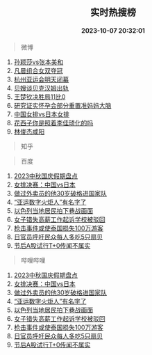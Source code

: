 <div align="center"><h2>实时热搜榜</h2><h4>2023-10-07 20:32:01</h4></div>

> 微博  

1. [孙颖莎vs张本美和](https://s.weibo.com/weibo?q=%E5%AD%99%E9%A2%96%E8%8E%8Evs%E5%BC%A0%E6%9C%AC%E7%BE%8E%E5%92%8C&t=31&band_rank=1&Refer=top)<br />
2. [凡晨组合女双夺冠](https://s.weibo.com/weibo?q=%23%E5%87%A1%E6%99%A8%E7%BB%84%E5%90%88%E5%A5%B3%E5%8F%8C%E5%A4%BA%E5%86%A0%23&t=31&band_rank=2&Refer=top)<br />
3. [杭州亚运会明天闭幕](https://s.weibo.com/weibo?q=%23%E6%9D%AD%E5%B7%9E%E4%BA%9A%E8%BF%90%E4%BC%9A%E6%98%8E%E5%A4%A9%E9%97%AD%E5%B9%95%23&t=31&band_rank=3&Refer=top)<br />
4. [贝嫂谈贝克汉姆出轨](https://s.weibo.com/weibo?q=%23%E8%B4%9D%E5%AB%82%E8%B0%88%E8%B4%9D%E5%85%8B%E6%B1%89%E5%A7%86%E5%87%BA%E8%BD%A8%23&t=31&band_rank=4&Refer=top)<br />
5. [王楚钦决胜局11比0](https://s.weibo.com/weibo?q=%23%E7%8E%8B%E6%A5%9A%E9%92%A6%E5%86%B3%E8%83%9C%E5%B1%8011%E6%AF%940%23&t=31&band_rank=5&Refer=top)<br />
6. [研究证实怀孕会部分重置准妈妈大脑](https://s.weibo.com/weibo?q=%23%E7%A0%94%E7%A9%B6%E8%AF%81%E5%AE%9E%E6%80%80%E5%AD%95%E4%BC%9A%E9%83%A8%E5%88%86%E9%87%8D%E7%BD%AE%E5%87%86%E5%A6%88%E5%A6%88%E5%A4%A7%E8%84%91%23&t=31&band_rank=6&Refer=top)<br />
7. [中国女排vs日本女排](https://s.weibo.com/weibo?q=%E4%B8%AD%E5%9B%BD%E5%A5%B3%E6%8E%92vs%E6%97%A5%E6%9C%AC%E5%A5%B3%E6%8E%92&t=31&band_rank=7&Refer=top)<br />
8. [花西子你是照着李佳琦化的吗](https://s.weibo.com/weibo?q=%E8%8A%B1%E8%A5%BF%E5%AD%90%E4%BD%A0%E6%98%AF%E7%85%A7%E7%9D%80%E6%9D%8E%E4%BD%B3%E7%90%A6%E5%8C%96%E7%9A%84%E5%90%97&t=31&band_rank=8&Refer=top)<br />
9. [林俊杰咸阳](https://s.weibo.com/weibo?q=%E6%9E%97%E4%BF%8A%E6%9D%B0%E5%92%B8%E9%98%B3&t=31&band_rank=9&Refer=top)<br />

> 知乎  


> 百度  

1. [2023中秋国庆假期盘点](https://www.baidu.com/s?wd=2023%E4%B8%AD%E7%A7%8B%E5%9B%BD%E5%BA%86%E5%81%87%E6%9C%9F%E7%9B%98%E7%82%B9&sa=fyb_news&rsv_dl=fyb_news)<br />
2. [女排决赛：中国vs日本](https://www.baidu.com/s?wd=%E5%A5%B3%E6%8E%92%E5%86%B3%E8%B5%9B%EF%BC%9A%E4%B8%AD%E5%9B%BDvs%E6%97%A5%E6%9C%AC&sa=fyb_news&rsv_dl=fyb_news)<br />
3. [做过外卖员的他30岁破格进国家队](https://www.baidu.com/s?wd=%E5%81%9A%E8%BF%87%E5%A4%96%E5%8D%96%E5%91%98%E7%9A%84%E4%BB%9630%E5%B2%81%E7%A0%B4%E6%A0%BC%E8%BF%9B%E5%9B%BD%E5%AE%B6%E9%98%9F&sa=fyb_news&rsv_dl=fyb_news)<br />
4. [“亚运数字火炬人”有名字了](https://www.baidu.com/s?wd=%E2%80%9C%E4%BA%9A%E8%BF%90%E6%95%B0%E5%AD%97%E7%81%AB%E7%82%AC%E4%BA%BA%E2%80%9D%E6%9C%89%E5%90%8D%E5%AD%97%E4%BA%86&sa=fyb_news&rsv_dl=fyb_news)<br />
5. [以色列当地居民拍下巷战画面](https://www.baidu.com/s?wd=%E4%BB%A5%E8%89%B2%E5%88%97%E5%BD%93%E5%9C%B0%E5%B1%85%E6%B0%91%E6%8B%8D%E4%B8%8B%E5%B7%B7%E6%88%98%E7%94%BB%E9%9D%A2&sa=fyb_news&rsv_dl=fyb_news)<br />
6. [女子错失高薪工作起诉学校被驳回](https://www.baidu.com/s?wd=%E5%A5%B3%E5%AD%90%E9%94%99%E5%A4%B1%E9%AB%98%E8%96%AA%E5%B7%A5%E4%BD%9C%E8%B5%B7%E8%AF%89%E5%AD%A6%E6%A0%A1%E8%A2%AB%E9%A9%B3%E5%9B%9E&sa=fyb_news&rsv_dl=fyb_news)<br />
7. [枪击事件或使泰国损失100万游客](https://www.baidu.com/s?wd=%E6%9E%AA%E5%87%BB%E4%BA%8B%E4%BB%B6%E6%88%96%E4%BD%BF%E6%B3%B0%E5%9B%BD%E6%8D%9F%E5%A4%B1100%E4%B8%87%E6%B8%B8%E5%AE%A2&sa=fyb_news&rsv_dl=fyb_news)<br />
8. [日官员呼吁民众每人多吃5只扇贝](https://www.baidu.com/s?wd=%E6%97%A5%E5%AE%98%E5%91%98%E5%91%BC%E5%90%81%E6%B0%91%E4%BC%97%E6%AF%8F%E4%BA%BA%E5%A4%9A%E5%90%835%E5%8F%AA%E6%89%87%E8%B4%9D&sa=fyb_news&rsv_dl=fyb_news)<br />
9. [节后A股试行T+0传闻不属实](https://www.baidu.com/s?wd=%E8%8A%82%E5%90%8EA%E8%82%A1%E8%AF%95%E8%A1%8CT%2B0%E4%BC%A0%E9%97%BB%E4%B8%8D%E5%B1%9E%E5%AE%9E&sa=fyb_news&rsv_dl=fyb_news)<br />

> 哔哩哔哩  

1. [2023中秋国庆假期盘点](https://www.baidu.com/s?wd=2023%E4%B8%AD%E7%A7%8B%E5%9B%BD%E5%BA%86%E5%81%87%E6%9C%9F%E7%9B%98%E7%82%B9&sa=fyb_news&rsv_dl=fyb_news)<br />
2. [女排决赛：中国vs日本](https://www.baidu.com/s?wd=%E5%A5%B3%E6%8E%92%E5%86%B3%E8%B5%9B%EF%BC%9A%E4%B8%AD%E5%9B%BDvs%E6%97%A5%E6%9C%AC&sa=fyb_news&rsv_dl=fyb_news)<br />
3. [做过外卖员的他30岁破格进国家队](https://www.baidu.com/s?wd=%E5%81%9A%E8%BF%87%E5%A4%96%E5%8D%96%E5%91%98%E7%9A%84%E4%BB%9630%E5%B2%81%E7%A0%B4%E6%A0%BC%E8%BF%9B%E5%9B%BD%E5%AE%B6%E9%98%9F&sa=fyb_news&rsv_dl=fyb_news)<br />
4. [“亚运数字火炬人”有名字了](https://www.baidu.com/s?wd=%E2%80%9C%E4%BA%9A%E8%BF%90%E6%95%B0%E5%AD%97%E7%81%AB%E7%82%AC%E4%BA%BA%E2%80%9D%E6%9C%89%E5%90%8D%E5%AD%97%E4%BA%86&sa=fyb_news&rsv_dl=fyb_news)<br />
5. [以色列当地居民拍下巷战画面](https://www.baidu.com/s?wd=%E4%BB%A5%E8%89%B2%E5%88%97%E5%BD%93%E5%9C%B0%E5%B1%85%E6%B0%91%E6%8B%8D%E4%B8%8B%E5%B7%B7%E6%88%98%E7%94%BB%E9%9D%A2&sa=fyb_news&rsv_dl=fyb_news)<br />
6. [女子错失高薪工作起诉学校被驳回](https://www.baidu.com/s?wd=%E5%A5%B3%E5%AD%90%E9%94%99%E5%A4%B1%E9%AB%98%E8%96%AA%E5%B7%A5%E4%BD%9C%E8%B5%B7%E8%AF%89%E5%AD%A6%E6%A0%A1%E8%A2%AB%E9%A9%B3%E5%9B%9E&sa=fyb_news&rsv_dl=fyb_news)<br />
7. [枪击事件或使泰国损失100万游客](https://www.baidu.com/s?wd=%E6%9E%AA%E5%87%BB%E4%BA%8B%E4%BB%B6%E6%88%96%E4%BD%BF%E6%B3%B0%E5%9B%BD%E6%8D%9F%E5%A4%B1100%E4%B8%87%E6%B8%B8%E5%AE%A2&sa=fyb_news&rsv_dl=fyb_news)<br />
8. [日官员呼吁民众每人多吃5只扇贝](https://www.baidu.com/s?wd=%E6%97%A5%E5%AE%98%E5%91%98%E5%91%BC%E5%90%81%E6%B0%91%E4%BC%97%E6%AF%8F%E4%BA%BA%E5%A4%9A%E5%90%835%E5%8F%AA%E6%89%87%E8%B4%9D&sa=fyb_news&rsv_dl=fyb_news)<br />
9. [节后A股试行T+0传闻不属实](https://www.baidu.com/s?wd=%E8%8A%82%E5%90%8EA%E8%82%A1%E8%AF%95%E8%A1%8CT%2B0%E4%BC%A0%E9%97%BB%E4%B8%8D%E5%B1%9E%E5%AE%9E&sa=fyb_news&rsv_dl=fyb_news)<br />
